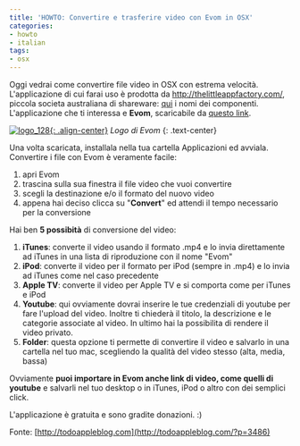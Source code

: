 ```yaml
---
title: 'HOWTO: Convertire e trasferire video con Evom in OSX'
categories:
- howto
- italian
tags:
- osx
---
```

Oggi vedrai come convertire file video in OSX con estrema velocità.
L'applicazione di cui farai uso è prodotta da
<http://thelittleappfactory.com/>, piccola societa australiana di shareware:
[qui](http://thelittleappfactory.com/about/) i nomi dei componenti.
L'applicazione che ti interessa e **Evom**, scaricabile da [questo
link](http://thelittleappfactory.com/evom/).

[![logo_128]({{site.url}}/assets/images/logo_128.png){: .align-center}]({{site.url}}/assets/images/logo_128.png)
_Logo di Evom_
{: .text-center}

Una volta scaricata, installala nella tua cartella Applicazioni ed avviala.
Convertire i file con Evom è veramente facile:

  1. apri Evom
  2. trascina sulla sua finestra il file video che vuoi convertire
  3. scegli la destinazione e/o il formato del nuovo video
  4. appena hai deciso clicca su "**Convert**" ed attendi il tempo necessario per la conversione
  
Hai ben **5 possibità** di conversione del video:

  1. **iTunes**: converte il video usando il formato .mp4 e lo invia direttamente ad iTunes in una lista di riproduzione con il nome "Evom"
  2. **iPod**: converte il video per il formato per iPod (sempre in .mp4) e lo invia ad iTunes come nel caso precedente
  3. **Apple TV**: converte il video per Apple TV e si comporta come per iTunes e iPod
  4. **Youtube**: qui ovviamente dovrai inserire le tue credenziali di youtube per fare l'upload del video. Inoltre ti chiederà il titolo, la descrizione e le categorie associate al video. In ultimo hai la possibilita di rendere il video privato.
  5. **Folder**: questa opzione ti permette di convertire il video e salvarlo in una cartella nel tuo mac, scegliendo la qualità del video stesso (alta, media, bassa)
  
Ovviamente **puoi importare in Evom anche link di video, come quelli di
youtube** e salvarli nel tuo desktop o in iTunes, iPod o altro con dei
semplici click.

L'applicazione è gratuita e sono gradite donazioni. :)

Fonte: [http://todoappleblog.com](http://todoappleblog.com/?p=3486)
